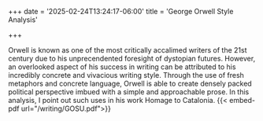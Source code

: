 +++
date = '2025-02-24T13:24:17-06:00'
title = 'George Orwell Style Analysis'


+++

Orwell is known as one of the most critically accalimed writers of the 21st century due to his unprecendented foresight of dystopian futures. However, an overlooked aspect of his success in writing can be attributed to his incredibly concrete and vivacious writing style. Through the use of fresh metaphors and concrete language, Orwell is able to create densely packed political perspective imbued with a simple and approachable prose. In this analysis, I point out such uses in his work Homage to Catalonia.
{{< embed-pdf url="/writing/GOSU.pdf">}}

